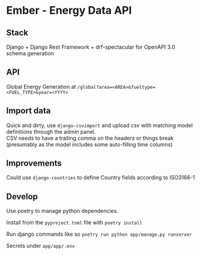 # Ember - Energy Data API

## Stack
Django + Django Rest Framework + drf-spectacular for OpenAPI 3.0 schema generation

## API

Global Energy Generation at `/global?area=<AREA>&fueltype=<FUEL_TYPE>&year=<YYYY>`  

## Import data

Quick and dirty, use `django-csvimport` and upload csv with matching model definitions through the admin panel.  
CSV needs to have a trailing comma on the headers or things break (presumably as the model includes some auto-filling time columns)  

## Improvements

Could use `django-countries` to define Country fields according to ISO3166-1

## Develop
Use poetry to manage python dependencies.  

Install from the `pyproject.toml` file with `poetry install`  

Run django commands like so `poetry run python app/manage.py runserver`  

Secrets under `app/app/.env`  